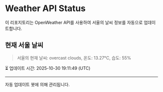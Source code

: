 
# Weather API Status

이 리포지토리는 OpenWeather API를 사용하여 서울의 날씨 정보를 자동으로 업데이트합니다.

## 현재 서울 날씨
> 서울의 현재 날씨: overcast clouds, 온도: 13.27°C, 습도: 55%

⏳ 업데이트 시간: 2025-10-30 19:11:49 (UTC)

---
자동 업데이트 봇에 의해 관리됩니다.

